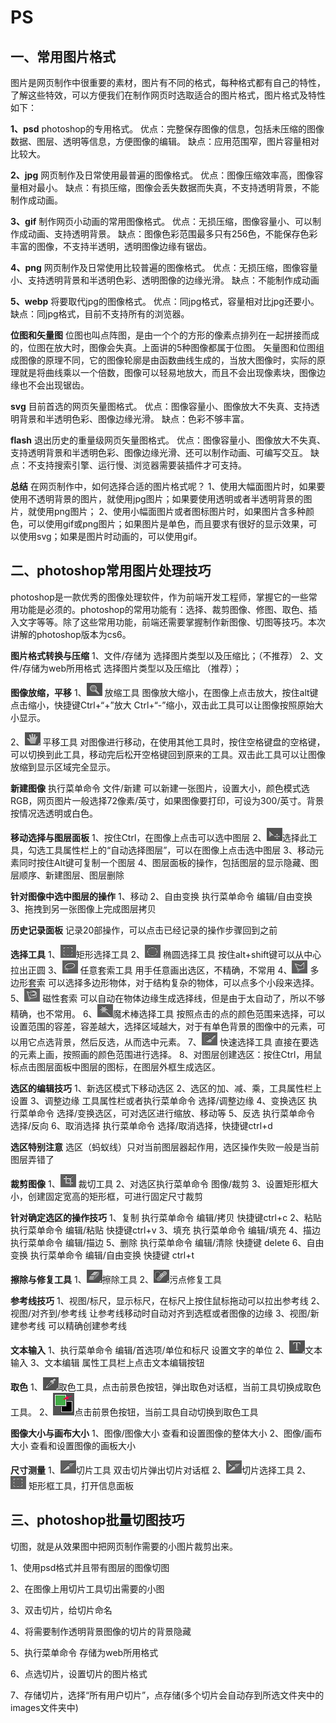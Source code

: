 # PS

## 一、常用图片格式

图片是网页制作中很重要的素材，图片有不同的格式，每种格式都有自己的特性，了解这些特效，可以方便我们在制作网页时选取适合的图片格式，图片格式及特性如下：

**1、psd**
photoshop的专用格式。
优点：完整保存图像的信息，包括未压缩的图像数据、图层、透明等信息，方便图像的编辑。
缺点：应用范围窄，图片容量相对比较大。

**2、jpg**
网页制作及日常使用最普遍的图像格式。
优点：图像压缩效率高，图像容量相对最小。
缺点：有损压缩，图像会丢失数据而失真，不支持透明背景，不能制作成动画。

**3、gif**
制作网页小动画的常用图像格式。
优点：无损压缩，图像容量小、可以制作成动画、支持透明背景。
缺点：图像色彩范围最多只有256色，不能保存色彩丰富的图像，不支持半透明，透明图像边缘有锯齿。

**4、png**
网页制作及日常使用比较普遍的图像格式。
优点：无损压缩，图像容量小、支持透明背景和半透明色彩、透明图像的边缘光滑。
缺点：不能制作成动画

**5、webp**
将要取代jpg的图像格式。
优点：同jpg格式，容量相对比jpg还要小。
缺点：同jpg格式，目前不支持所有的浏览器。

**位图和矢量图**
位图也叫点阵图，是由一个个的方形的像素点排列在一起拼接而成的，位图在放大时，图像会失真。上面讲的5种图像都属于位图。
矢量图和位图组成图像的原理不同，它的图像轮廓是由函数曲线生成的，当放大图像时，实际的原理就是将曲线乘以一个倍数，图像可以轻易地放大，而且不会出现像素块，图像边缘也不会出现锯齿。

**svg**
目前首选的网页矢量图格式。
优点：图像容量小、图像放大不失真、支持透明背景和半透明色彩、图像边缘光滑。
缺点：色彩不够丰富。

**flash**
退出历史的重量级网页矢量图格式。
优点：图像容量小、图像放大不失真、支持透明背景和半透明色彩、图像边缘光滑、还可以制作动画、可编写交互。
缺点：不支持搜索引擎、运行慢、浏览器需要装插件才可支持。

**总结**
在网页制作中，如何选择合适的图片格式呢？
1、使用大幅面图片时，如果要使用不透明背景的图片，就使用jpg图片；如果要使用透明或者半透明背景的图片，就使用png图片；
2、使用小幅面图片或者图标图片时，如果图片含多种颜色，可以使用gif或png图片；如果图片是单色，而且要求有很好的显示效果，可以使用svg；如果是图片时动画的，可以使用gif。

## 二、photoshop常用图片处理技巧

photoshop是一款优秀的图像处理软件，作为前端开发工程师，掌握它的一些常用功能是必须的。photoshop的常用功能有：选择、裁剪图像、修图、取色、插入文字等等。除了这些常用功能，前端还需要掌握制作新图像、切图等技巧。本次讲解的photoshop版本为cs6。

**图片格式转换与压缩**
1、文件/存储为 选择图片类型以及压缩比；（不推荐）
2、文件/存储为web所用格式 选择图片类型以及压缩比 （推荐）；

**图像放缩，平移**
1、![ps软件示例图片](imgs/001.jpg) 放缩工具 图像放大缩小，在图像上点击放大，按住alt键点击缩小，快捷键Ctrl+“+”放大 Ctrl+“-”缩小，双击此工具可以让图像按照原始大小显示。

2、![ps软件示例图片](imgs/002.jpg) 平移工具 对图像进行移动，在使用其他工具时，按住空格键盘的空格键，可以切换到此工具，移动完后松开空格键回到原来的工具。双击此工具可以让图像放缩到显示区域完全显示。

**新建图像**
执行菜单命令 文件/新建 可以新建一张图片，设置大小，颜色模式选RGB，网页图片一般选择72像素/英寸，如果图像要打印，可设为300/英寸。背景按情况选透明或白色。

**移动选择与图层面板**
1、按住Ctrl，在图像上点击可以选中图层
2、![ps软件示例图片](imgs/003.jpg)选择此工具，勾选工具属性栏上的“自动选择图层”，可以在图像上点击选中图层
3、移动元素同时按住Alt键可复制一个图层
4、图层面板的操作，包括图层的显示隐藏、图层顺序、新建图层、图层删除

**针对图像中选中图层的操作**
1、移动
2、自由变换 执行菜单命令 编辑/自由变换
3、拖拽到另一张图像上完成图层拷贝

**历史记录面板**
记录20部操作，可以点击已经记录的操作步骤回到之前

**选择工具**
1、![ps软件示例图片](imgs/004.jpg)矩形选择工具
2、![ps软件示例图片](imgs/005.jpg) 椭圆选择工具 按住alt+shift键可以从中心拉出正圆
3、![ps软件示例图片](imgs/006.jpg) 任意套索工具 用手任意画出选区，不精确，不常用
4、![ps软件示例图片](imgs/007.jpg) 多边形套索 可以选择多边形物体，对于结构复杂的物体，可以点多个小段来选择。
5、![ps软件示例图片](imgs/008.jpg) 磁性套索 可以自动在物体边缘生成选择线，但是由于太自动了，所以不够精确，也不常用。
6、![ps软件示例图片](imgs/010.jpg)魔术棒选择工具 按照点击的点的颜色范围来选择，可以设置范围的容差，容差越大，选择区域越大，对于有单色背景的图像中的元素，可以用它点选背景，然后反选，从而选中元素。
7、![ps软件示例图片](imgs/009.jpg) 快速选择工具 直接在要选的元素上画，按照画的颜色范围进行选择。
8、对图层创建选区：按住Ctrl，用鼠标点击图层面板中图层的图标，在图层外框生成选区。

**选区的编辑技巧**
1、新选区模式下移动选区
2、选区的加、减、乘，工具属性栏上设置
3、调整边缘 工具属性栏或者执行菜单命令 选择/调整边缘
4、变换选区 执行菜单命令 选择/变换选区，可对选区进行缩放、移动等
5、反选 执行菜单命令 选择/反向
6、取消选择 执行菜单命令 选择/取消选择，快捷键ctrl+d

**选区特别注意**
选区（蚂蚁线）只对当前图层器起作用，选区操作失败一般是当前图层弄错了

**裁剪图像**
1、![ps软件示例图片](imgs/011.jpg) 裁切工具
2、对选区执行菜单命令 图像/裁剪
3、设置矩形框大小，创建固定宽高的矩形框，可进行固定尺寸裁剪

**针对确定选区的操作技巧**
1、复制 执行菜单命令 编辑/拷贝 快捷键ctrl+c
2、粘贴 执行菜单命令 编辑/粘贴 快捷键ctrl+v
3、填充 执行菜单命令 编辑/填充
4、描边 执行菜单命令 编辑/描边
5、删除 执行菜单命令 编辑/清除 快捷键 delete
6、自由变换 执行菜单命令 编辑/自由变换 快捷键 ctrl+t

**擦除与修复工具**
1、![ps软件示例图片](imgs/016.jpg)擦除工具
2、![ps软件示例图片](imgs/015.jpg)污点修复工具

**参考线技巧**
1、视图/标尺，显示标尺，在标尺上按住鼠标拖动可以拉出参考线
2、视图/对齐到/参考线 让参考线移动时自动对齐到选框或者图像的边缘
3、视图/新建参考线 可以精确创建参考线

**文本输入**
1、执行菜单命令 编辑/首选项/单位和标尺 设置文字的单位
2、![ps软件示例图片](imgs/014.jpg)文本输入
3、文本编辑 属性工具栏上点击文本编辑按钮

**取色**
1、![ps软件示例图片](imgs/013.jpg)取色工具，点击前景色按钮，弹出取色对话框，当前工具切换成取色工具。
2、![ps软件示例图片](imgs/017.jpg)点击前景色按钮，当前工具自动切换到取色工具

**图像大小与画布大小**
1、图像/图像大小 查看和设置图像的整体大小
2、图像/画布大小 查看和设置图像的画板大小

**尺寸测量**
1、![ps软件示例图片](imgs/012.jpg)切片工具 双击切片弹出切片对话框
2、![ps软件示例图片](imgs/018.jpg)切片选择工具
2、![ps软件示例图片](imgs/004-1610601538203.jpg) 矩形框工具，打开信息面板

## 三、photoshop批量切图技巧

切图，就是从效果图中把网页制作需要的小图片裁剪出来。

1、使用psd格式并且带有图层的图像切图

2、在图像上用切片工具切出需要的小图

3、双击切片，给切片命名

4、将需要制作透明背景图像的切片的背景隐藏

5、执行菜单命令 存储为web所用格式

6、点选切片，设置切片的图片格式

7、存储切片，选择“所有用户切片”，点存储(多个切片会自动存到所选文件夹中的images文件夹中)